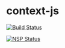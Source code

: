 # context-js

[![Build Status](https://travis-ci.org/tleef/context-js.svg?branch=master)](https://travis-ci.org/tleef/context-js)

[![NSP Status](https://nodesecurity.io/orgs/tleef/projects/34a758f4-9878-40d4-8267-795eacc718ba/badge)](https://nodesecurity.io/orgs/tleef/projects/34a758f4-9878-40d4-8267-795eacc718ba)